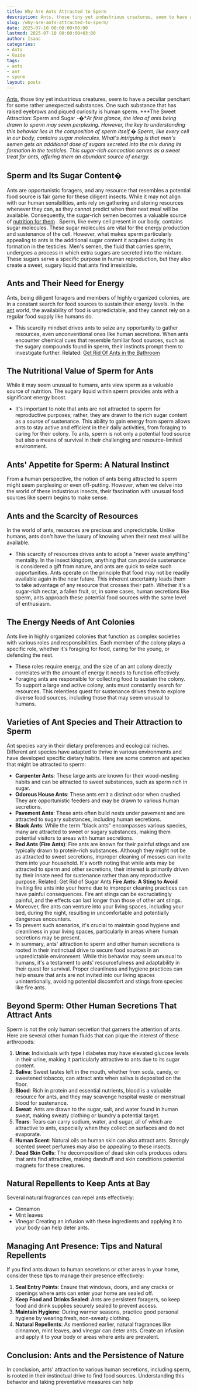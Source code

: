 ```yaml
---
title: Why Are Ants Attracted to Sperm
description: Ants, those tiny yet industrious creatures, seem to have a peculiar penchant for some rather unexpected substances. One such substance that has raised...
slug: /why-are-ants-attracted-to-sperm/
date: 2025-07-10 00:00:00+00:00
lastmod: 2025-07-10 00:00:00+03:00
author: Isaac
categories:
- Ants
- Guide
tags:
- ants
- ant
- sperm
layout: posts
---
```

[Ants](https://pestpolicy.com/ant-control-in-bellingham/), those tiny yet industrious creatures, seem to have a peculiar penchant for some rather unexpected substances. One such substance that has raised eyebrows and piqued curiosity is human sperm.
***The Sweet Attraction: Sperm and Sugar -�**At first glance, the idea of ants being drawn to sperm may seem perplexing. However, the key to understanding this behavior lies in the composition of sperm itself.�*
*Sperm, like every cell in our body, contains sugar molecules. What's intriguing is that men's semen gets an additional dose of sugars secreted into the mix during its formation in the testicles. This sugar-rich concoction serves as a sweet treat for ants, offering them an abundant source of energy.*
## **Sperm and Its Sugar Content�**
Ants are opportunistic foragers, and any resource that resembles a potential food source is fair game for these diligent insects.
While it may not align with our human sensibilities, ants rely on gathering and storing resources whenever they can, as they cannot predict when their next meal will be available. Consequently, the sugar-rich semen becomes a valuable source of
[nutrition for them](https://pubmed.ncbi.nlm.nih.gov/29273326/)
.
Sperm, like every cell present in our body, contains sugar molecules. These sugar molecules are vital for the energy production and sustenance of the cell. However, what makes sperm particularly appealing to ants is the additional sugar content it acquires during its formation in the testicles.
Men's semen, the fluid that carries sperm, undergoes a process in which extra sugars are secreted into the mixture. These sugars serve a specific purpose in human reproduction, but they also create a sweet, sugary liquid that ants find irresistible.
## **Ants and Their Need for Energy**
Ants, being diligent foragers and members of highly organized colonies, are in a constant search for food sources to sustain their energy levels. In the [ant](https://pestpolicy.com/ant-control-in-federal-way/) world, the availability of food is unpredictable, and they cannot rely on a regular food supply like humans do.
- This scarcity mindset drives ants to seize any opportunity to gather resources, even unconventional ones like human secretions.
When ants encounter chemical cues that resemble familiar food sources, such as the sugary compounds found in sperm, their instincts prompt them to investigate further.
Related:
[Get Rid Of Ants in the Bathroom](https://pestpolicy.com/how-to-get-rid-of-ants-in-the-bathroom/)
## **The Nutritional Value of Sperm for Ants**
While it may seem unusual to humans, ants view sperm as a valuable source of nutrition. The sugary liquid within sperm provides ants with a significant energy boost.
- It's important to note that ants are not attracted to sperm for reproductive purposes; rather, they are drawn to the rich sugar content as a source of sustenance.
This ability to gain energy from sperm allows ants to stay active and efficient in their daily activities, from foraging to caring for their colony. To ants, sperm is not only a potential food source but also a means of survival in their challenging and resource-limited environment.
## **Ants' Appetite for Sperm: A Natural Instinct**
From a human perspective, the notion of ants being attracted to sperm might seem perplexing or even off-putting. However, when we delve into the world of these industrious insects, their fascination with unusual food sources like sperm begins to make sense.
## **Ants and the Scarcity of Resources**
In the world of ants, resources are precious and unpredictable. Unlike humans, ants don't have the luxury of knowing when their next meal will be available.
- This scarcity of resources drives ants to adopt a "never waste anything" mentality. In the insect kingdom, anything that can provide sustenance is considered a gift from nature, and ants are quick to seize such opportunities.
Ants operate on the principle that food may not be readily available again in the near future. This inherent uncertainty leads them to take advantage of any resource that crosses their path.
Whether it's a sugar-rich nectar, a fallen fruit, or, in some cases, human secretions like sperm, ants approach these potential food sources with the same level of enthusiasm.
## **The Energy Needs of Ant Colonies**
Ants live in highly organized colonies that function as complex societies with various roles and responsibilities.
Each member of the colony plays a specific role, whether it's foraging for food, caring for the young, or defending the nest.
- These roles require energy, and the size of an ant colony directly correlates with the amount of energy it needs to function effectively.
- Foraging ants are responsible for collecting food to sustain the colony. To support a large and active colony, ants must constantly search for resources.
This relentless quest for sustenance drives them to explore diverse food sources, including those that may seem unusual to humans.
## **Varieties of Ant Species and Their Attraction to Sperm**
Ant species vary in their dietary preferences and ecological niches. Different ant species have adapted to thrive in various environments and have developed specific dietary habits. Here are some common ant species that might be attracted to sperm:
- **Carpenter Ants**: These large ants are known for their wood-nesting habits and can be attracted to sweet substances, such as sperm rich in sugar.
- **Odorous House Ants**: These ants emit a distinct odor when crushed. They are opportunistic feeders and may be drawn to various human secretions.
- **Pavement Ants**: These ants often build nests under pavement and are attracted to sugary substances, including human secretions.
- **Black Ants**: While the term "black ants" encompasses various species, many are attracted to sweet or sugary substances, making them potential visitors to areas with human secretions.
- **Red Ants (Fire Ants)**: Fire ants are known for their painful stings and are typically drawn to protein-rich substances. Although they might not be as attracted to sweet secretions, improper cleaning of messes can invite them into your household.
It's worth noting that while ants may be attracted to sperm and other secretions, their interest is primarily driven by their innate need for sustenance rather than any reproductive purpose.
Related:
Get Rid of Sugar Ants
**Fire Ants: A Sting to Avoid**
Inviting fire ants into your home due to improper cleaning practices can have painful consequences. Fire ant stings can be excruciatingly painful, and the effects can last longer than those of other ant stings.
- Moreover, fire ants can venture into your living spaces, including your bed, during the night, resulting in uncomfortable and potentially dangerous encounters.
- To prevent such scenarios, it's crucial to maintain good hygiene and cleanliness in your living spaces, particularly in areas where human secretions may be present.
- In summary, ants' attraction to sperm and other human secretions is rooted in their instinctual drive to secure food sources in an unpredictable environment.
While this behavior may seem unusual to humans, it's a testament to ants' resourcefulness and adaptability in their quest for survival. Proper cleanliness and hygiene practices can help ensure that ants are not invited into our living spaces unintentionally, avoiding potential discomfort and stings from species like fire ants.
## **Beyond Sperm: Other Human Secretions That Attract Ants**
Sperm is not the only human secretion that garners the attention of ants. Here are several other human fluids that can pique the interest of these arthropods:
1. **Urine**: Individuals with type I diabetes may have elevated glucose levels in their urine, making it particularly attractive to ants due to its sugar content.
2. **Saliva**: Sweet tastes left in the mouth, whether from soda, candy, or sweetened tobacco, can attract ants when saliva is deposited on the floor.
3. **Blood**: Rich in protein and essential nutrients, blood is a valuable resource for ants, and they may scavenge hospital waste or menstrual blood for sustenance.
4. **Sweat**: Ants are drawn to the sugar, salt, and water found in human sweat, making sweaty clothing or laundry a potential target.
5. **Tears**: Tears can carry sodium, water, and sugar, all of which are attractive to ants, especially when they collect on surfaces and do not evaporate.
6. **Human Scent**: Natural oils on human skin can also attract ants. Strongly scented sweet perfumes may also be appealing to these insects.
7. **Dead Skin Cells**: The decomposition of dead skin cells produces odors that ants find attractive, making dandruff and skin conditions potential magnets for these creatures.
## **Natural Repellents to Keep Ants at Bay**
Several natural fragrances can repel ants effectively:
- Cinnamon
- Mint leaves
- Vinegar
Creating an infusion with these ingredients and applying it to your body can help deter ants.
## **Managing Ant Presence: Tips and Natural Repellents**
If you find ants drawn to human secretions or other areas in your home, consider these tips to manage their presence effectively:
1. **Seal Entry Points**: Ensure that windows, doors, and any cracks or openings where ants can enter your home are sealed off.
2. **Keep Food and Drinks Sealed**: Ants are persistent foragers, so keep food and drink supplies securely sealed to prevent access.
3. **Maintain Hygiene**: During warmer seasons, practice good personal hygiene by wearing fresh, non-sweaty clothing.
4. **Natural Repellents**: As mentioned earlier, natural fragrances like cinnamon, mint leaves, and vinegar can deter ants. Create an infusion and apply it to your body or areas where ants are prevalent.
## **Conclusion: Ants and the Persistence of Nature**
In conclusion, ants' attraction to various human secretions, including sperm, is rooted in their instinctual drive to find food sources. Understanding this behavior and taking preventative measures can help